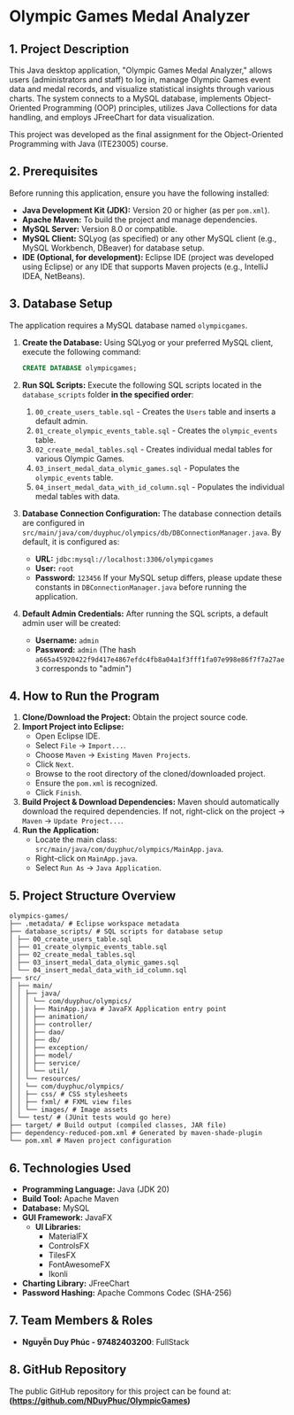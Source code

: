 # Olympic Games Medal Analyzer

## 1. Project Description

This Java desktop application, "Olympic Games Medal Analyzer," allows users (administrators and staff) to log in, manage Olympic Games event data and medal records, and visualize statistical insights through various charts. The system connects to a MySQL database, implements Object-Oriented Programming (OOP) principles, utilizes Java Collections for data handling, and employs JFreeChart for data visualization.

This project was developed as the final assignment for the Object-Oriented Programming with Java (ITE23005) course.

## 2. Prerequisites

Before running this application, ensure you have the following installed:

*   **Java Development Kit (JDK):** Version 20 or higher (as per `pom.xml`).
*   **Apache Maven:** To build the project and manage dependencies.
*   **MySQL Server:** Version 8.0 or compatible.
*   **MySQL Client:** SQLyog (as specified) or any other MySQL client (e.g., MySQL Workbench, DBeaver) for database setup.
*   **IDE (Optional, for development):** Eclipse IDE (project was developed using Eclipse) or any IDE that supports Maven projects (e.g., IntelliJ IDEA, NetBeans).

## 3. Database Setup

The application requires a MySQL database named `olympicgames`.

1.  **Create the Database:**
    Using SQLyog or your preferred MySQL client, execute the following command:
    ```sql
    CREATE DATABASE olympicgames;
    ```

2.  **Run SQL Scripts:**
    Execute the following SQL scripts located in the `database_scripts` folder **in the specified order**:
    1.  `00_create_users_table.sql` - Creates the `Users` table and inserts a default admin.
    2.  `01_create_olympic_events_table.sql` - Creates the `olympic_events` table.
    3.  `02_create_medal_tables.sql` - Creates individual medal tables for various Olympic Games.
    4.  `03_insert_medal_data_olymic_games.sql` - Populates the `olympic_events` table.
    5.  `04_insert_medal_data_with_id_column.sql` - Populates the individual medal tables with data.

3.  **Database Connection Configuration:**
    The database connection details are configured in `src/main/java/com/duyphuc/olympics/db/DBConnectionManager.java`.
    By default, it is configured as:
    *   **URL:** `jdbc:mysql://localhost:3306/olympicgames`
    *   **User:** `root`
    *   **Password:** `123456`
    If your MySQL setup differs, please update these constants in `DBConnectionManager.java` before running the application.

4.  **Default Admin Credentials:**
    After running the SQL scripts, a default admin user will be created:
    *   **Username:** `admin`
    *   **Password:** `admin` (The hash `a665a45920422f9d417e4867efdc4fb8a04a1f3fff1fa07e998e86f7f7a27ae3` corresponds to "admin")

## 4. How to Run the Program

1.  **Clone/Download the Project:** Obtain the project source code.
2.  **Import Project into Eclipse:**
    *   Open Eclipse IDE.
    *   Select `File` -> `Import...`.
    *   Choose `Maven` -> `Existing Maven Projects`.
    *   Click `Next`.
    *   Browse to the root directory of the cloned/downloaded project.
    *   Ensure the `pom.xml` is recognized.
    *   Click `Finish`.
3.  **Build Project & Download Dependencies:** Maven should automatically download the required dependencies. If not, right-click on the project -> `Maven` -> `Update Project...`.
4.  **Run the Application:**
    *   Locate the main class: `src/main/java/com/duyphuc/olympics/MainApp.java`.
    *   Right-click on `MainApp.java`.
    *   Select `Run As` -> `Java Application`.


## 5. Project Structure Overview

```
olympics-games/
├── .metadata/ # Eclipse workspace metadata
├── database_scripts/ # SQL scripts for database setup
│ ├── 00_create_users_table.sql
│ ├── 01_create_olympic_events_table.sql
│ ├── 02_create_medal_tables.sql
│ ├── 03_insert_medal_data_olymic_games.sql
│ └── 04_insert_medal_data_with_id_column.sql
├── src/
│ ├── main/
│ │ ├── java/
│ │ │ └── com/duyphuc/olympics/
│ │ │ ├── MainApp.java # JavaFX Application entry point
│ │ │ ├── animation/
│ │ │ ├── controller/
│ │ │ ├── dao/
│ │ │ ├── db/
│ │ │ ├── exception/
│ │ │ ├── model/
│ │ │ ├── service/
│ │ │ └── util/
│ │ └── resources/
│ │ └── com/duyphuc/olympics/
│ │ ├── css/ # CSS stylesheets
│ │ ├── fxml/ # FXML view files
│ │ └── images/ # Image assets
│ └── test/ # (JUnit tests would go here)
├── target/ # Build output (compiled classes, JAR file)
├── dependency-reduced-pom.xml # Generated by maven-shade-plugin
└── pom.xml # Maven project configuration
```

## 6. Technologies Used

*   **Programming Language:** Java (JDK 20)
*   **Build Tool:** Apache Maven
*   **Database:** MySQL
*   **GUI Framework:** JavaFX
    *   **UI Libraries:**
        *   MaterialFX
        *   ControlsFX
        *   TilesFX
        *   FontAwesomeFX
        *   Ikonli
*   **Charting Library:** JFreeChart
*   **Password Hashing:** Apache Commons Codec (SHA-256)

## 7. Team Members & Roles

*   **Nguyễn Duy Phúc - 97482403200**: FullStack


## 8. GitHub Repository

The public GitHub repository for this project can be found at:
**(https://github.com/NDuyPhuc/OlympicGames)**
